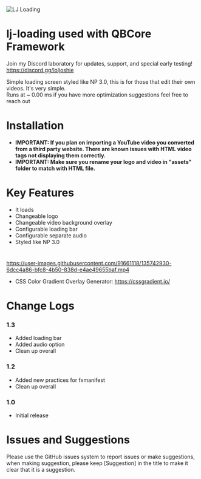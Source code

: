 ![LJ Loading](https://user-images.githubusercontent.com/91661118/141086857-aa234017-dc3a-4a73-ba7d-950e8201465e.png)

# lj-loading used with QBCore Framework
Join my Discord laboratory for updates, support, and special early testing!
<br>
https://discord.gg/loljoshie

Simple loading screen styled like NP 3.0, this is for those that edit their own videos. It's very simple. 
<br>
Runs at ~ 0.00 ms if you have more optimization suggestions feel free to reach out
<br>

# Installation

* **IMPORTANT: If you plan on importing a YouTube video you converted from a third party website. There are known issues with HTML video tags not displaying them correctly.**
* **IMPORTANT: Make sure you rename your logo and video in "assets" folder to match with HTML file.**

# Key Features
* It loads
* Changeable logo 
* Changeable video background overlay
* Configurable loading bar
* Configurable separate audio
* Styled like NP 3.0
#
https://user-images.githubusercontent.com/91661118/135742930-6dcc4a86-bfc8-4b50-838d-e4ae49655baf.mp4

* CSS Color Gradient Overlay Generator: https://cssgradient.io/

# Change Logs

### 1.3
* Added loading bar
* Added audio option
* Clean up overall

### 1.2
* Added new practices for fxmanifest
* Clean up overall

### 1.0
* Initial release

# Issues and Suggestions
Please use the GitHub issues system to report issues or make suggestions, when making suggestion, please keep [Suggestion] in the title to make it clear that it is a suggestion.

